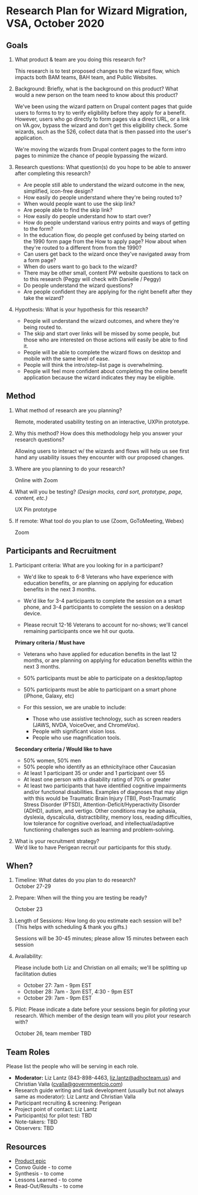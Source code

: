 # Research Plan for Wizard Migration, VSA, October 2020

## Goals	

1. What product & team are you doing this research for?	

   This research is to test proposed changes to the wizard flow, which impacts both BAM teams, BAH team, and Public Websites.

2. Background: Briefly, what is the background on this product? What would a new person on the team need to know about this product? 	

   We've been using the wizard pattern on Drupal content pages that guide users to forms to try to verify eligibility before they apply for a benefit.  However, users who go directly to form pages via a direct URL, or a link on VA.gov, bypass the wizard and don't get this eligibility check.  Some wizards, such as the 526, collect data that is then passed into the user's application. 

   We're moving the wizards from Drupal content pages to the form intro pages to minimize the chance of people bypassing the wizard.

3. Research questions: What question(s) do you hope to be able to answer after completing this research? 

   - Are people still able to understand the wizard outcome in the new, simplified, icon-free design?
   - How easily do people understand where they're being routed to?
   - When would people want to use the skip link?
   - Are people able to find the skip link?
   - How easily do people understand how to start over?
   - How do people understand various entry points and ways of getting to the form?
   - In the education flow, do people get confused by being started on the 1990 form page from the How to apply page? How about when they're routed to a different from from the 1990?
   - Can users get back to the wizard once they've navigated away from a form page?
   - When do users want to go back to the wizard?
   - There may be other small, content PW website questions to tack on to this research (Peggy will check with Danielle / Peggy)
   - Do people understand the wizard questions?
   - Are people confident they are applying for the right benefit after they take the wizard?

4. Hypothesis: What is your hypothesis for this research? 	

   - People will understand the wizard outcomes, and where they're being routed to.
   - The skip and start over links will be missed by some people, but those who are interested on those actions will easily be able to find it.
   - People will be able to complete the wizard flows on desktop and mobile with the same level of ease.
   - People will think the intro/step-list page is overwhelming.
   - People will feel more confident about completing the online benefit application because the wizard indicates they may be eligible.

## Method	

1. What method of research are you planning? 	

   Remote, moderated usability testing on an interactive, UXPin prototype.

2. Why this method? How does this methodology help you answer your research questions? 	

   Allowing users to interact w/ the wizards and flows will help us see first hand any usability issues they encounter with our proposed changes.

3. Where are you planning to do your research? 

   Online with Zoom

4. What will you be testing? *(Design mocks, card sort, prototype, page, content, etc.)* 	

   UX Pin prototype

5. If remote: What tool do you plan to use (Zoom, GoToMeeting, Webex)	

   Zoom

## Participants and Recruitment	

1. Participant criteria: What are you looking for in a participant?	  

   - We'd like to speak to 6-8 Veterans who have experience with education benefits, or are planning on applying for education benefits in the next 3 months.  

   - We'd like for 3-4 participants to complete the session on a smart phone, and 3-4 participants to complete the session on a desktop device.

   - Please recruit 12-16 Veterans to account for no-shows; we'll cancel remaining participants once we hit our quota.

   **Primary criteria / Must have**

   - Veterans who have applied for education benefits in the last 12 months, or are planning on applying for education benefits within the next 3 months. 
   - 50% participants must be able to participate on a desktop/laptop
   - 50% participants must be able to participant on a smart phone (iPhone, Galaxy, etc)

   - For this session, we are unable to include:
     -  Those who use assistive technology, such as screen readers (JAWS, NVDA, VoiceOver, and ChromeVox).
     -  People with significant vision loss.
     -  People who use magnification tools.

   **Secondary criteria / Would like to have** 

   - 50% women, 50% men
   - 50% people who identify as an ethnicity/race other Caucasian
   - At least 1 participant 35 or under and 1 participant over 55
   - At least one person with a disability rating of 70% or greater
   - At least two participants that have identified cognitive impairments and/or functional disabilities. Examples of diagnoses that may align with this would be Traumatic Brain Injury (TBI), Post-Traumatic Stress Disorder (PTSD), Attention-Deficit/Hyperactivity Disorder (ADHD), autism, and vertigo. Other conditions may be aphasia, dyslexia, dyscalculia, distractibility, memory loss, reading difficulties, low tolerance for cognitive overload, and intellectual/adaptive functioning challenges such as learning and problem-solving.

2. What is your recruitment strategy? 	
   We'd like to have Perigean recruit our participants for this study.

## When? 	

1. Timeline: What dates do you plan to do research? 	
   October 27-29	

2. Prepare: When will the thing you are testing be ready?

   October 23

3. Length of Sessions: How long do you estimate each session will be? (This helps with scheduling & thank you gifts.) 

   Sessions will be 30-45 minutes; please allow 15 minutes between each session

4. Availability:

   Please include both Liz and Christian on all emails; we'll be splitting up facilitation duties

   - October 27: 7am - 9pm EST
   - October 28: 7am - 3pm EST, 4:30 - 9pm EST
   - October 29: 7am - 9pm EST

5. Pilot: Please indicate a date before your sessions begin for piloting your research. Which member of the design team will you pilot your research with? 	

   October 26, team member TBD

## Team Roles	

Please list the people who will be serving in each role. 

- **Moderator:** Liz Lantz (843-898-4463, liz.lantz@adhocteam.us) and Christian Valla (cvalla@governmentcio.com)
- Research guide writing and task development (usually but not always same as moderator): Liz Lantz and Christian Valla
- Participant recruiting & screening: Perigean
- Project point of contact: Liz Lantz
- Participant(s) for pilot test:	TBD
- Note-takers:	TBD
- Observers:	TBD

## Resources	

- [Product epic](https://app.zenhub.com/workspaces/vsa-5dcabe208aade000013aafba/issues/department-of-veterans-affairs/va.gov-team/9665)
- Convo Guide - to come
- Synthesis - to come	
- Lessons Learned - to come		
- Read-Out/Results - to come	
